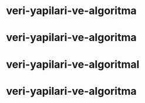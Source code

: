 # veri-yapilari-ve-algoritma
# veri-yapilari-ve-algoritma
# veri-yapilari-ve-algoritmal
# veri-yapilari-ve-algoritma
